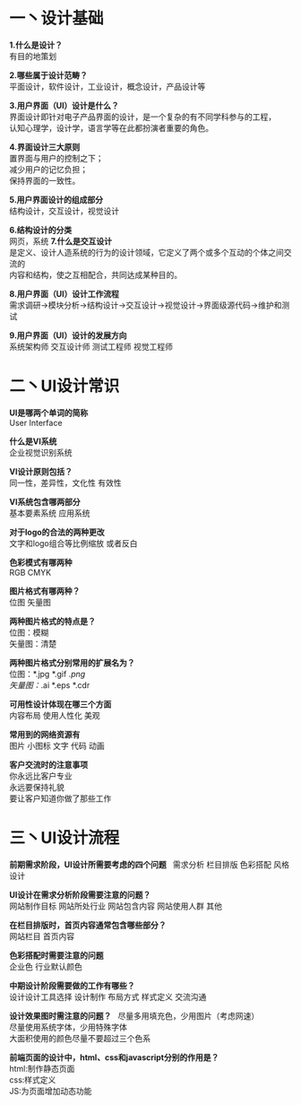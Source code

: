 # 一丶设计基础
**1.什么是设计？**  
有目的地策划  
 
**2.哪些属于设计范畴？**  
平面设计，软件设计，工业设计，概念设计，产品设计等  

**3.用户界面（UI）设计是什么？**  
界面设计即针对电子产品界面的设计，是一个复杂的有不同学科参与的工程，  
认知心理学，设计学，语言学等在此都扮演者重要的角色。  

**4.界面设计三大原则**  
置界面与用户的控制之下；  
减少用户的记忆负担；  
保持界面的一致性。  

**5.用户界面设计的组成部分**  
结构设计，交互设计，视觉设计  

**6.结构设计的分类**  
网页，系统
**7.什么是交互设计**  
是定义、设计人造系统的行为的设计领域，它定义了两个或多个互动的个体之间交流的  
内容和结构，使之互相配合，共同达成某种目的。   

**8.用户界面（UI）设计工作流程**  
需求调研->模块分析->结构设计->交互设计->视觉设计->界面级源代码->维护和测试  

**9.用户界面（UI）设计的发展方向**   
系统架构师 交互设计师 测试工程师 视觉工程师  
# 二丶UI设计常识
**UI是哪两个单词的简称**   
User Interface  

**什么是VI系统**  
企业视觉识别系统  

**VI设计原则包括？**  
同一性，差异性，文化性 有效性  

**VI系统包含哪两部分**  
基本要素系统 应用系统  

**对于logo的合法的两种更改**  
文字和logo组合等比例缩放 或者反白  

**色彩模式有哪两种**  
RGB CMYK  

**图片格式有哪两种？**  
位图 矢量图  

**两种图片格式的特点是？**  
位图：模糊  
矢量图：清楚   

**两种图片格式分别常用的扩展名为？**  
位图：*.jpg *.gif *.png  
矢量图：*.ai *.eps *.cdr  

**可用性设计体现在哪三个方面**  
内容布局 使用人性化 美观  

**常用到的网络资源有**  
图片 小图标 文字 代码 动画  

**客户交流时的注意事项**  
你永远比客户专业  
永远要保持礼貌  
要让客户知道你做了那些工作  
# 三丶UI设计流程
**前期需求阶段，UI设计所需要考虑的四个问题**    
需求分析 栏目排版 色彩搭配 风格设计  

**UI设计在需求分析阶段需要注意的问题？**  
网站制作目标 网站所处行业 网站包含内容 网站使用人群 其他    

**在栏目排版时，首页内容通常包含哪些部分？**      
网站栏目 首页内容  

**色彩搭配时需要注意的问题**  
企业色
行业默认颜色  

**中期设计阶段需要做的工作有哪些？**   
设计设计工具选择 设计制作 布局方式 样式定义 交流沟通   

**设计效果图时需注意的问题？**             
尽量多用填充色，少用图片（考虑网速）  
尽量使用系统字体，少用特殊字体  
大面积使用的颜色尽量不要超过三个色系   

**前端页面的设计中，html、css和javascript分别的作用是？**  
html:制作静态页面  
css:样式定义  
JS:为页面增加动态功能  
